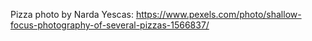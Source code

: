 Pizza photo by Narda Yescas: https://www.pexels.com/photo/shallow-focus-photography-of-several-pizzas-1566837/